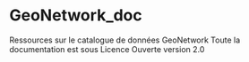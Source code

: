 # GeoNetwork_doc
Ressources sur le catalogue de données GeoNetwork
Toute la documentation est sous Licence Ouverte version 2.0
